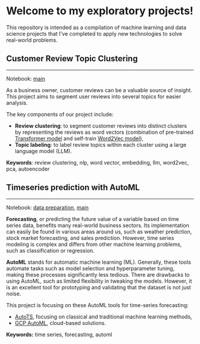 # Welcome to my exploratory projects!

This repository is intended as a compilation of machine learning and data science projects that I've completed to apply new technologies to solve real-world problems.

## Customer Review Topic Clustering

---
Notebook: [main](https://github.com/fandayp/exploratory_projects/blob/main/customer-review-topic-clustering.ipynb)

As a business owner, customer reviews can be a valuable source of insight. This project aims to segment user reviews into several topics for easier analysis.

The key components of our project include:
- **Review clustering**: to segment customer reviews into distinct clusters by representing the reviews as word vectors (combination of pre-trained [Transformer model](https://github.com/UKPLab/sentence-transformers) and self-train [Word2Vec model](https://radimrehurek.com/gensim/models/word2vec.html)),
- **Topic labeling**: to label review topics within each cluster using a large language model (LLM).

**Keywords**: review clustering, nlp, word vector, embedding, llm, word2vec, pca, autoencoder

## Timeseries prediction with AutoML

---
Notebook: [data preparation](https://github.com/fandayp/exploratory_projects/blob/main/timeseries_automl_prepare_data.ipynb), [main](https://github.com/fandayp/exploratory_projects/blob/main/timeseries_automl.ipynb)

**Forecasting**, or predicting the future value of a variable based on time series data, benefits many real-world business sectors. Its implementation can easily be found in various areas around us, such as weather prediction, stock market forecasting, and sales prediction. However, time series modeling is complex and differs from other machine learning problems, such as classification or regression.

**AutoML** stands for automatic machine learning (ML). Generally, these tools automate tasks such as model selection and hyperparameter tuning, making these processes significantly less tedious. There are drawbacks to using AutoML, such as limited flexibility in tweaking the models. However, it is an excellent tool for prototyping and validating that the dataset is not just noise.

This project is focusing on these AutoML tools for time-series forecasting:
- [AutoTS](https://winedarksea.github.io/AutoTS/build/html/source/tutorial.html), focusing on classical and traditional machine learning methods,
- [GCP AutoML](https://cloud.google.com/vertex-ai/docs/tabular-data/forecasting/overview), cloud-based solutions.

**Keywords:** time series, forecasting, automl

